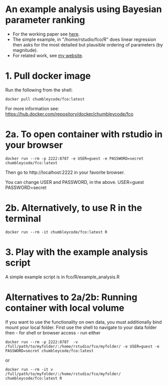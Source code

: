 # An example analysis using Bayesian parameter ranking

* For the working paper see [here](https://chumbleycode.github.io/docs/papers_reports/fcr_apa.pdf).
* The simple example, in "/home/rstudio/fco/R" does linear regression then asks for the most detailed but plausible ordering of parameters (by magnitude).
* For related work, see [my website](https://chumbleycode.github.io).

# 1. Pull docker image 

Run the following from the shell:

```
docker pull chumbleycode/fco:latest
```

For more information see: https://hub.docker.com/repository/docker/chumbleycode/fco

# 2a. To open container with rstudio in your browser

```
docker run --rm -p 2222:8787 -e USER=guest -e PASSWORD=secret chumbleycode/fco:latest
```

Then go to http://localhost:2222 in your favorite browser.

You can change USER and PASSWORD, in the above. 
USER=guest
PASSWORD=secret

# 2b. Alternatively, to use R in the terminal

```
docker run --rm -it chumbleycode/fco:latest R
````

# 3. Play with the example analysis script

A simple example script is in fco/R/example_analysis.R


# Alternatives to 2a/2b: Running container with local volume

If you want to use the functionality on own data, you must additionally bind mount your local folder. First use the shell to navigate to your data folder then - for shell or browser access - run either 

```
docker run --rm -p 2222:8787  -v /full/path/to/myfolder/:/home/rstudio/fco/myfolder/ -e USER=guest -e PASSWORD=secret chumbleycode/fco:latest
```

or

```
docker run --rm -it v /full/path/to/myfolder/:/home/rstudio/fco/myfolder/ chumbleycode/fco:latest R
````

